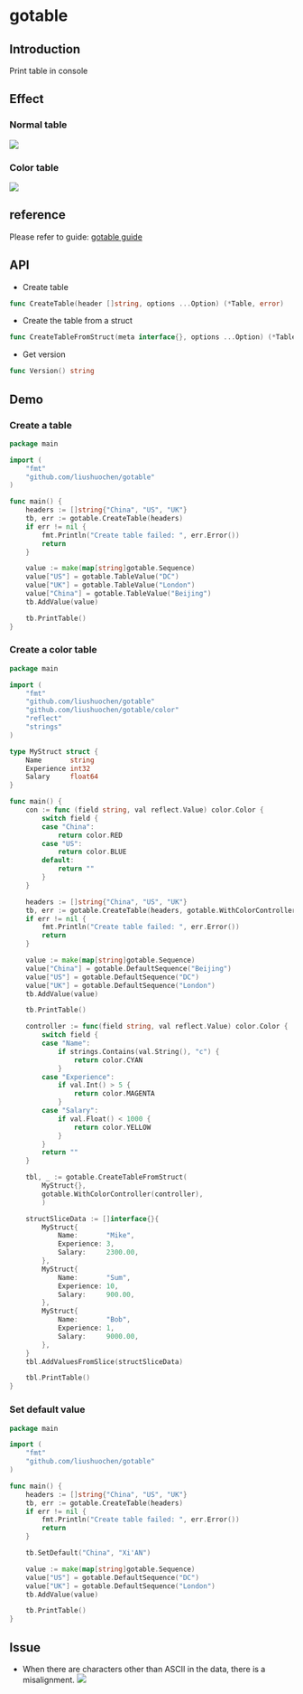 # gotable

## Introduction
Print table in console

## Effect
### Normal table
![](https://tuocheng.oss-cn-beijing.aliyuncs.com/gotable_test_plain.png)
### Color table
![](https://tuocheng.oss-cn-beijing.aliyuncs.com/gotable_test_color.png)

## reference
Please refer to guide: [gotable guide](https://blog.csdn.net/TCatTime/article/details/103068260#%E8%8E%B7%E5%8F%96gotable)

## API
- Create table
```go
func CreateTable(header []string, options ...Option) (*Table, error)
```

- Create the table from a struct
```go
func CreateTableFromStruct(meta interface{}, options ...Option) (*Table, error)
```

- Get version
```go
func Version() string
```

## Demo
### Create a table
```go
package main

import (
	"fmt"
	"github.com/liushuochen/gotable"
)

func main() {
	headers := []string{"China", "US", "UK"}
	tb, err := gotable.CreateTable(headers)
	if err != nil {
		fmt.Println("Create table failed: ", err.Error())
		return
	}

	value := make(map[string]gotable.Sequence)
	value["US"] = gotable.TableValue("DC")
	value["UK"] = gotable.TableValue("London")
	value["China"] = gotable.TableValue("Beijing")
	tb.AddValue(value)

	tb.PrintTable()
}
```

### Create a color table
```go
package main

import (
	"fmt"
	"github.com/liushuochen/gotable"
	"github.com/liushuochen/gotable/color"
	"reflect"
	"strings"
)

type MyStruct struct {
	Name       string
	Experience int32
	Salary     float64
}

func main() {
	con := func (field string, val reflect.Value) color.Color {
		switch field {
		case "China":
			return color.RED
		case "US":
			return color.BLUE
		default:
			return ""
		}
	}

	headers := []string{"China", "US", "UK"}
	tb, err := gotable.CreateTable(headers, gotable.WithColorController(con))
	if err != nil {
		fmt.Println("Create table failed: ", err.Error())
		return
	}

	value := make(map[string]gotable.Sequence)
	value["China"] = gotable.DefaultSequence("Beijing")
	value["US"] = gotable.DefaultSequence("DC")
	value["UK"] = gotable.DefaultSequence("London")
	tb.AddValue(value)

	tb.PrintTable()

	controller := func(field string, val reflect.Value) color.Color {
		switch field {
		case "Name":
			if strings.Contains(val.String(), "c") {
				return color.CYAN
			}
		case "Experience":
			if val.Int() > 5 {
				return color.MAGENTA
			}
		case "Salary":
			if val.Float() < 1000 {
				return color.YELLOW
			}
		}
		return ""
	}

	tbl, _ := gotable.CreateTableFromStruct(
		MyStruct{},
		gotable.WithColorController(controller),
		)

	structSliceData := []interface{}{
		MyStruct{
			Name:       "Mike",
			Experience: 3,
			Salary:     2300.00,
		},
		MyStruct{
			Name:       "Sum",
			Experience: 10,
			Salary:     900.00,
		},
		MyStruct{
			Name:       "Bob",
			Experience: 1,
			Salary:     9000.00,
		},
	}
	tbl.AddValuesFromSlice(structSliceData)

	tbl.PrintTable()
}
```

### Set default value
```go
package main

import (
	"fmt"
	"github.com/liushuochen/gotable"
)

func main() {
	headers := []string{"China", "US", "UK"}
	tb, err := gotable.CreateTable(headers)
	if err != nil {
		fmt.Println("Create table failed: ", err.Error())
		return
	}

	tb.SetDefault("China", "Xi'AN")

	value := make(map[string]gotable.Sequence)
	value["US"] = gotable.DefaultSequence("DC")
	value["UK"] = gotable.DefaultSequence("London")
	tb.AddValue(value)

	tb.PrintTable()
}
```

## Issue
- When there are characters other than ASCII in the data, there is a misalignment.
![](https://tuocheng.oss-cn-beijing.aliyuncs.com/gotable_chi_issue.png)
